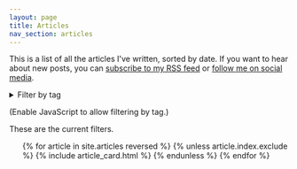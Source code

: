 ```yaml
---
layout: page
title: Articles
nav_section: articles
---
```

This is a list of all the articles I've written, sorted by date.
If you want to hear about new posts, you can [subscribe to my RSS feed](/atom.xml) or [follow me on social media](/contact/).

<details>
  <summary>Filter by tag</summary>
  <p>
    {% comment %}
      Get a list of all the tags in every article.
      Based on https://stackoverflow.com/a/41266780/1558022
    {% endcomment %}

    {% assign all_tags = '' | split: '' %}
    {% for article in site.articles %}
      {% unless article.index.exclude %}
        {% assign all_tags = all_tags | concat: article.visible_tags | uniq | sort %}
      {% endunless %}
    {% endfor %}

    {% for tag in all_tags %}
      <a href="/articles/?tag={{ tag }}">{{ tag }}</a>
      {% unless forloop.last %} · {% endunless %}
    {% endfor %}
  </p>
  
  <hr/>
</details>

<script>
  function filterByTag(selectedTag) {
    document
      .querySelectorAll("#list_of_articles > li")
      .forEach(function(liElem) {
        const tags = liElem.getAttribute("data-tags").split(" ");

        if (tags.includes(selectedTag)) {
          liElem.style.display = "block";
        } else {
          liElem.style.display = "none";
        }
      });

    const filterStatus = document.querySelector("#filter_status");

    filterStatus.innerHTML = `Showing articles tagged with <span class="selected_tag">${selectedTag}</span>. <a href="/articles/" class="clear_filters">[x]</a>`;
    filterStatus.style.display = "block";
  }

  window.addEventListener("DOMContentLoaded", function() {
    const selectedTag = new URLSearchParams(window.location.search).get("tag");

    if (selectedTag !== null) {
      filterByTag(selectedTag);
    }

    document.querySelector("#tag_cloud").style.display = "block";
  });
</script>

<noscript>
  <p>
    (Enable JavaScript to allow filtering by tag.)
  </p>
</noscript>

<p id="filter_status">These are the current filters.</p>

<ul id="list_of_articles" class="plain_list article_cards">
{% for article in site.articles reversed %}
  {% unless article.index.exclude %}
    {% include article_card.html %}
  {% endunless %}
{% endfor %}
</ul>
